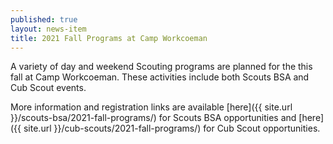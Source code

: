 ```yaml
---
published: true
layout: news-item
title: 2021 Fall Programs at Camp Workcoeman
---
```


A variety of day and weekend Scouting programs are planned for the this fall at Camp Workcoeman. These activities include both Scouts BSA and Cub Scout events.

More information and registration links are available [here]({{ site.url }}/scouts-bsa/2021-fall-programs/) for Scouts BSA opportunities and [here]({{ site.url }}/cub-scouts/2021-fall-programs/) for Cub Scout opportunities.
